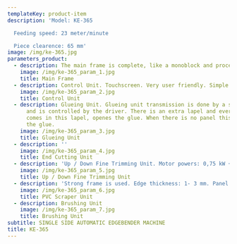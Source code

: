 ```yaml
---
templateKey: product-item
description: 'Model: KE-365

  Feeding speed: 23 meter/minute

  Piece clearence: 65 mm'
image: /img/ke-365.jpg
parameters_product:
  - description: The main frame is complete, like a monoblock and processed like CNC machines with very low tolerance. So it makes it guaranteed, that the tolerance is low.
    image: /img/ke-365_param_1.jpg
    title: Main Frame
  - description: Control Unit. Touchscreen. Very user friendly. Simple and problem free.
    image: /img/ke-365_param_2.jpg
    title: Control Unit
  - description: Glueing Unit. Glueing unit transmission is done by a seperate motor
      and is controlled by the driver. There is an extra lapel and every panel that
      comes in this lapel, openes the glue. When there is no panel this lapel closes
      the glue.
    image: /img/ke-365_param_3.jpg
    title: Glueing Unit
  - description: ''
    image: /img/ke-365_param_4.jpg
    title: End Cutting Unit
  - description: 'Up / Down Fine Trimming Unit. Motor powers: 0,75 kW + 0,75 kW Motor speed: 12.000 rpm. Panel thickness: 10- 60 mm'
    image: /img/ke-365_param_5.jpg
    title: Up / Down Fine Trimming Unit
  - description: 'Strong frame is used. Edge thickness: 1- 3 mm. Panel thickness: 12- 60 mm'
    image: /img/ke-365_param_6.jpg
    title: PVC Scraper Unit
  - description: Brushing Unit
    image: /img/ke-365_param_7.jpg
    title: Brushing Unit
subtitle: SINGLE SIDE AUTOMATIC EDGEBENDER MACHINE
title: KE-365
---
```

